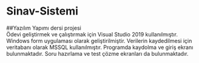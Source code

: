 # Sinav-Sistemi
##Yazılım Yapımı dersi projesi<br>
Ödevi geliştirmek ve çalıştırmak için Visual Studio 2019 kullanılmıştır. Windows form uygulaması olarak geliştirilmiştir. Verilerin kaydedilmesi için veritabanı olarak MSSQL kullanılmıştır.
Programda kaydolma ve giriş ekranı bulunmaktadır. Soru hazırlama ve test çözme ekranları da bulunmaktadır.
